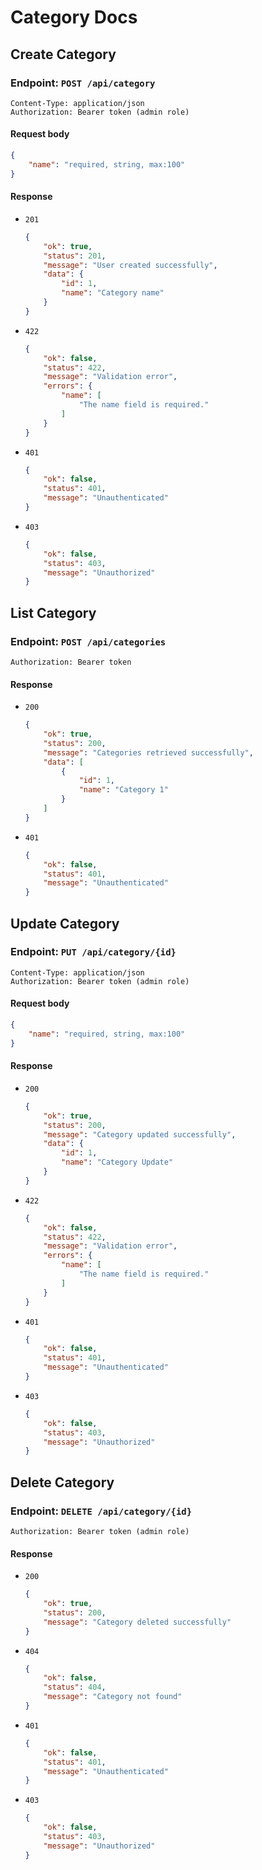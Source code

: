 # Category Docs

## Create Category

### Endpoint: `POST /api/category`

    Content-Type: application/json
    Authorization: Bearer token (admin role)

#### Request body

```json
{
    "name": "required, string, max:100"
}
```

#### Response

- `201`
    ```json
    {
        "ok": true,
        "status": 201,
        "message": "User created successfully",
        "data": {
            "id": 1,
            "name": "Category name"
        }
    }
    ```
- `422`
    ```json
    {
        "ok": false,
        "status": 422,
        "message": "Validation error",
        "errors": {
            "name": [
                "The name field is required."
            ]
        }
    }
    ```
- `401`
    ```json
    {
        "ok": false,
        "status": 401,
        "message": "Unauthenticated"
    }
    ```

- `403`
    ```json
    {
        "ok": false,
        "status": 403,
        "message": "Unauthorized"
    }
    ```

## List Category

### Endpoint: `POST /api/categories`

    Authorization: Bearer token

#### Response

- `200`
    ```json
    {
        "ok": true,
        "status": 200,
        "message": "Categories retrieved successfully",
        "data": [
            {
                "id": 1,
                "name": "Category 1"
            }
        ]
    }
    ```
- `401`
    ```json
    {
        "ok": false,
        "status": 401,
        "message": "Unauthenticated"
    }
    ```

## Update Category

### Endpoint: `PUT /api/category/{id}`

    Content-Type: application/json
    Authorization: Bearer token (admin role)

#### Request body

```json
{
    "name": "required, string, max:100"
}
```

#### Response

- `200`
    ```json
    {
        "ok": true,
        "status": 200,
        "message": "Category updated successfully",
        "data": {
            "id": 1,
            "name": "Category Update"
        }
    }
    ```
- `422`
    ```json
    {
        "ok": false,
        "status": 422,
        "message": "Validation error",
        "errors": {
            "name": [
                "The name field is required."
            ]
        }
    }
    ```
- `401`
    ```json
    {
        "ok": false,
        "status": 401,
        "message": "Unauthenticated"
    }
    ```

- `403`
    ```json
    {
        "ok": false,
        "status": 403,
        "message": "Unauthorized"
    }
    ```

## Delete Category

### Endpoint: `DELETE /api/category/{id}`

    Authorization: Bearer token (admin role)

#### Response

- `200`
    ```json
    {
        "ok": true,
        "status": 200,
        "message": "Category deleted successfully"
    }
    ```
- `404`
    ```json
    {
        "ok": false,
        "status": 404,
        "message": "Category not found"
    }
    ```
- `401`
    ```json
    {
        "ok": false,
        "status": 401,
        "message": "Unauthenticated"
    }
    ```

- `403`
    ```json
    {
        "ok": false,
        "status": 403,
        "message": "Unauthorized"
    }
    ```
